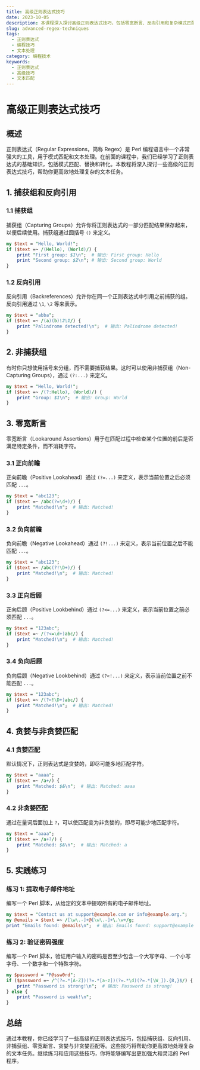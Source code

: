```yaml
---
title: 高级正则表达式技巧
date: 2023-10-05
description: 本课程深入探讨高级正则表达式技巧，包括零宽断言、反向引用和复杂模式匹配，帮助你提升文本处理能力。
slug: advanced-regex-techniques
tags:
  - 正则表达式
  - 编程技巧
  - 文本处理
category: 编程技术
keywords:
  - 正则表达式
  - 高级技巧
  - 文本匹配
---
```


# 高级正则表达式技巧

## 概述

正则表达式（Regular Expressions，简称 Regex）是 Perl 编程语言中一个非常强大的工具，用于模式匹配和文本处理。在前面的课程中，我们已经学习了正则表达式的基础知识，包括模式匹配、替换和转化。本教程将深入探讨一些高级的正则表达式技巧，帮助你更高效地处理复杂的文本任务。

## 1. 捕获组和反向引用

### 1.1 捕获组

捕获组（Capturing Groups）允许你将正则表达式的一部分匹配结果保存起来，以便后续使用。捕获组通过圆括号 `()` 来定义。

```perl
my $text = "Hello, World!";
if ($text =~ /(Hello), (World)/) {
    print "First group: $1\n";  # 输出: First group: Hello
    print "Second group: $2\n"; # 输出: Second group: World
}
```

### 1.2 反向引用

反向引用（Backreferences）允许你在同一个正则表达式中引用之前捕获的组。反向引用通过 `\1`, `\2` 等来表示。

```perl
my $text = "abba";
if ($text =~ /(a)(b)\2\1/) {
    print "Palindrome detected!\n";  # 输出: Palindrome detected!
}
```

## 2. 非捕获组

有时你只想使用括号来分组，而不需要捕获结果。这时可以使用非捕获组（Non-Capturing Groups），通过 `(?:...)` 来定义。

```perl
my $text = "Hello, World!";
if ($text =~ /(?:Hello), (World)/) {
    print "Group: $1\n";  # 输出: Group: World
}
```

## 3. 零宽断言

零宽断言（Lookaround Assertions）用于在匹配过程中检查某个位置的前后是否满足特定条件，而不消耗字符。

### 3.1 正向前瞻

正向前瞻（Positive Lookahead）通过 `(?=...)` 来定义，表示当前位置之后必须匹配 `...`。

```perl
my $text = "abc123";
if ($text =~ /abc(?=\d+)/) {
    print "Matched!\n";  # 输出: Matched!
}
```

### 3.2 负向前瞻

负向前瞻（Negative Lookahead）通过 `(?!...)` 来定义，表示当前位置之后不能匹配 `...`。

```perl
my $text = "abc123";
if ($text =~ /abc(?!\D+)/) {
    print "Matched!\n";  # 输出: Matched!
}
```

### 3.3 正向后顾

正向后顾（Positive Lookbehind）通过 `(?<=...)` 来定义，表示当前位置之前必须匹配 `...`。

```perl
my $text = "123abc";
if ($text =~ /(?<=\d+)abc/) {
    print "Matched!\n";  # 输出: Matched!
}
```

### 3.4 负向后顾

负向后顾（Negative Lookbehind）通过 `(?<!...)` 来定义，表示当前位置之前不能匹配 `...`。

```perl
my $text = "123abc";
if ($text =~ /(?<!\D+)abc/) {
    print "Matched!\n";  # 输出: Matched!
}
```

## 4. 贪婪与非贪婪匹配

### 4.1 贪婪匹配

默认情况下，正则表达式是贪婪的，即尽可能多地匹配字符。

```perl
my $text = "aaaa";
if ($text =~ /a+/) {
    print "Matched: $&\n";  # 输出: Matched: aaaa
}
```

### 4.2 非贪婪匹配

通过在量词后面加上 `?`，可以使匹配变为非贪婪的，即尽可能少地匹配字符。

```perl
my $text = "aaaa";
if ($text =~ /a+?/) {
    print "Matched: $&\n";  # 输出: Matched: a
}
```

## 5. 实践练习

### 练习 1: 提取电子邮件地址

编写一个 Perl 脚本，从给定的文本中提取所有的电子邮件地址。

```perl
my $text = "Contact us at support@example.com or info@example.org.";
my @emails = $text =~ /[\w\.-]+@[\w\.-]+\.\w+/g;
print "Emails found: @emails\n";  # 输出: Emails found: support@example.com info@example.org
```

### 练习 2: 验证密码强度

编写一个 Perl 脚本，验证用户输入的密码是否至少包含一个大写字母、一个小写字母、一个数字和一个特殊字符。

```perl
my $password = "P@ssw0rd";
if ($password =~ /^(?=.*[A-Z])(?=.*[a-z])(?=.*\d)(?=.*[\W_]).{8,}$/) {
    print "Password is strong!\n";  # 输出: Password is strong!
} else {
    print "Password is weak!\n";
}
```

## 总结

通过本教程，你已经学习了一些高级的正则表达式技巧，包括捕获组、反向引用、非捕获组、零宽断言、贪婪与非贪婪匹配等。这些技巧将帮助你更高效地处理复杂的文本任务。继续练习和应用这些技巧，你将能够编写出更加强大和灵活的 Perl 程序。
